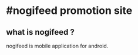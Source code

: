 #nogifeed promotion site
=========

## what is nogifeed ?
nogifeed is mobile application for android.




